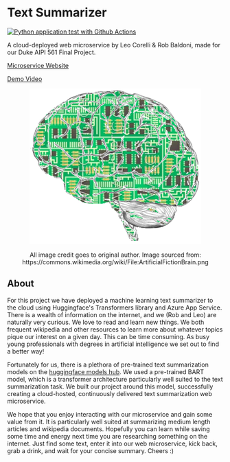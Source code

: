 # Text Summarizer
[![Python application test with Github Actions](https://github.com/leocorelli/AIPI561-finalproj/actions/workflows/main.yml/badge.svg)](https://github.com/leocorelli/AIPI561-finalproj/actions/workflows/main.yml)

A cloud-deployed web microservice by Leo Corelli & Rob Baldoni, made for our Duke AIPI 561 Final Project.

[Microservice Website](https://leocorelli-text-summarizer.azurewebsites.net/)

[Demo Video](https://duke.box.com/s/dlggn41z93wljjt4ilio00wkkx46d1qe)

<p align="center">  <img src="https://github.com/leocorelli/AIPI561-finalproj/blob/main/images/ArtificialFictionBrain.png" width="400" /> </p>

<p align="center">All image credit goes to original author. Image sourced from: https://commons.wikimedia.org/wiki/File:ArtificialFictionBrain.png</p>


## About

For this project we have deployed a machine learning text summarizer to the cloud using Huggingface's Transformers library and Azure App Service. There is a wealth of information on the internet, and we (Rob and Leo) are naturally very curious. We love to read and learn new things. We both frequent wikipedia and other resources to learn more about whatever topics pique our interest on a given day. This can be time consuming. As busy young professionals with degrees in artificial intelligence we set out to find a better way!

Fortunately for us, there is a plethora of pre-trained text summarization models on the [huggingface models hub](https://huggingface.co/models?pipeline_tag=summarization&sort=downloads). We used a pre-trained BART model, which is a transformer architecture particularly well suited to the text summarization task. We built our project around this model, successfully creating a cloud-hosted, continuously delivered text summarization web microservice.

We hope that you enjoy interacting with our microservice and gain some value from it. It is particularly well suited at summarizing medium length articles and wikipedia documents. Hopefully you can learn while saving some time and energy next time you are researching something on the internet. Just find some text, enter it into our web microservice, kick back, grab a drink, and wait for your concise summary. Cheers :)
